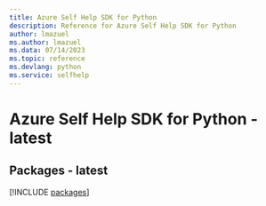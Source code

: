 ```yaml
---
title: Azure Self Help SDK for Python
description: Reference for Azure Self Help SDK for Python
author: lmazuel
ms.author: lmazuel
ms.data: 07/14/2023
ms.topic: reference
ms.devlang: python
ms.service: selfhelp
---
```

# Azure Self Help SDK for Python - latest
## Packages - latest
[!INCLUDE [packages](self-help-index.md)]